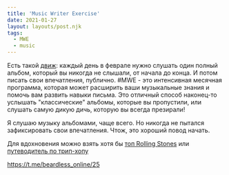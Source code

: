 ```yaml
---
title: 'Music Writer Exercise'
date: 2021-01-27
layout: layouts/post.njk
tags:
  - MWE
  - music
---
```


Есть такой [движ](https://twitter.com/noyokono/status/1353444305457713152?ref_src=twsrc%5Etfw%7Ctwcamp%5Etweetembed%7Ctwterm%5E1353444305457713152%7Ctwgr%5E&ref_url=https%3A%2F%2Fvas3k.club%2Fpost%2F7865%2F): каждый день в феврале нужно слушать один полный альбом, который вы никогда не слышали, от начала до конца. И потом писать свои впечатления, публично. #MWE - это интенсивная месячная программа, которая может расширить ваши музыкальные знания и помочь вам развить навыки письма. Это отличный способ наконец-то услышать "классические" альбомы, которые вы пропустили, или слушать самую дикую дичь, которую вы всегда презирали!

Я слушаю музыку альбомами, чаще всего. Но никогда не пытался зафиксировать свои впечатления. Чтож, это хороший повод начать.

Для вдохновения можно взять хотя бы [топ Rolling Stones](https://www.rollingstone.com/music/music-lists/best-albums-of-all-time-1062063/marvin-gaye-whats-going-on-4-1063232/) или [путеводитель по трип-хопу](https://disgustingmen.com/music/ten-albums-to-love-trip-hop/)

https://t.me/beardless_online/25